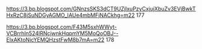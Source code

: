 https://3.bp.blogspot.com/GNnzsSKS3dCT9UZjlxuPzyCxjujXbuZv3EVjBwkTHxRzC8jSuNDGyAGMO_IAUe4mbMFjNACkhg=m22 177

https://3.bp.blogspot.com/F43M5sxhWWyt-VCBrrhIn524lRNcjwnkHqpmYM5MoQoOBJ--ElxAKtoNicYEMQHzstFwM8b7mA=m22 178
